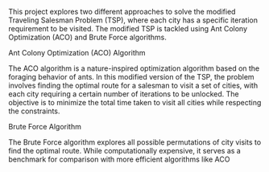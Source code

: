 This project explores two different approaches to solve the modified Traveling Salesman Problem (TSP), where each city has a specific iteration requirement to be visited. The modified TSP is tackled using Ant Colony Optimization (ACO) and Brute Force algorithms.

Ant Colony Optimization (ACO) Algorithm

The ACO algorithm is a nature-inspired optimization algorithm based on the foraging behavior of ants. In this modified version of the TSP, the problem involves finding the optimal route for a salesman to visit a set of cities, with each city requiring a certain number of iterations to be unlocked. The objective is to minimize the total time taken to visit all cities while respecting the constraints.

Brute Force Algorithm

The Brute Force algorithm explores all possible permutations of city visits to find the optimal route. While computationally expensive, it serves as a benchmark for comparison with more efficient algorithms like ACO
